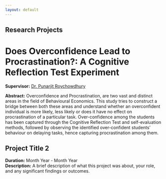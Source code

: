 ```yaml
---
layout: default
---
```


## Research Projects

#  Does Overconfidence Lead to Procrastination?: A Cognitive Reflection Test Experiment
**Supervisor:** [Dr. Punarjit Roychowdhury](https://punarjitroyc.weebly.com)

**Abstract:** Overconfidence and Procrastination, are two vast and distinct areas in the field of Behavioural Economics. This study tries to construct a bridge between both these areas and understand whether an overconfident individual is more likely, less likely or does it have no effect on procrastination of a particular task. Over-confidence among the students has been captured through the Cognitive Reflection Test and self-evaluation methods, followed by observing the identified over-confident students’ behaviour on delaying tasks, hence capturing procrastination among them.

## Project Title 2
**Duration:** Month Year - Month Year  
**Description:** A brief description of what this project was about, your role, and any significant findings or outcomes.

<!-- Add more projects as needed -->
